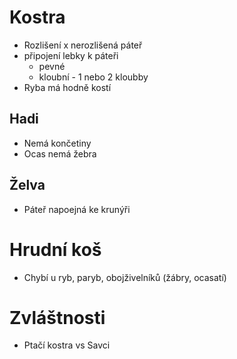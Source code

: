 # Kostra
- Rozlišení x nerozlišená páteř
- připojení lebky k páteři
	- pevné
	- kloubní - 1 nebo 2 kloubby
- Ryba má hodně kostí
## Hadi
- Nemá končetiny 
- Ocas nemá žebra
## Želva
- Páteř napoejná ke krunýři
# Hrudní koš
- Chybí u ryb, paryb, obojživelníků (žábry, ocasatí)
# Zvláštnosti
- Ptačí kostra vs Savci
